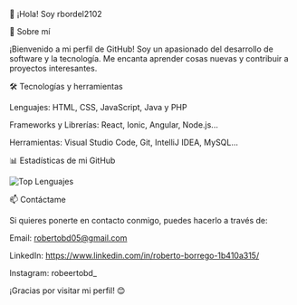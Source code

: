 👋 ¡Hola! Soy rbordel2102

🚀 Sobre mí

¡Bienvenido a mi perfil de GitHub! Soy un apasionado del desarrollo de software y la tecnología. Me encanta aprender cosas nuevas y contribuir a proyectos interesantes.

🛠️ Tecnologías y herramientas

Lenguajes: HTML, CSS, JavaScript, Java y PHP

Frameworks y Librerías: React, Ionic, Angular, Node.js...

Herramientas: Visual Studio Code, Git, IntelliJ IDEA, MySQL...

📊 Estadísticas de  mi GitHub

![Top Lenguajes](https://github-readme-stats.vercel.app/api/top-langs/?username=rbordel2102&layout=compact&theme=radical)

📫 Contáctame

Si quieres ponerte en contacto conmigo, puedes hacerlo a través de:

Email: robertobd05@gmail.com

LinkedIn: https://www.linkedin.com/in/roberto-borrego-1b410a315/

Instagram: robeertobd_

¡Gracias por visitar mi perfil! 😊
